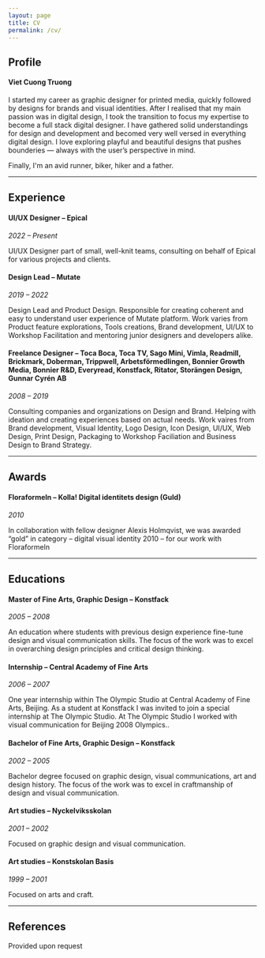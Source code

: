 ```yaml
---
layout: page
title: CV
permalink: /cv/
---
```


## Profile

#### **Viet Cuong Truong**

I started my career as graphic designer for printed media, quickly followed by designs for brands and visual identities. After I realised that my main passion was in digital design, I took the transition to focus my expertise to become a full stack digital designer. I have gathered solid understandings for design and development and becomed very well versed in everything digital design. I love exploring playful and beautiful designs that pushes bounderies — always with the user’s perspective in mind.

Finally, I'm an avid runner, biker, hiker and a father.

---

## Experience

#### **UI/UX Designer – Epical**

*2022 – Present*

UI/UX Designer part of small, well-knit teams, consulting on behalf of Epical for various projects and clients.

#### **Design Lead – Mutate**

*2019 – 2022*

Design Lead and Product Design. Responsible for creating coherent and easy to understand user experience of Mutate platform. Work varies from Product feature explorations, Tools creations, Brand development, UI/UX to Workshop Facilitation and mentoring junior designers and developers alike.

#### **Freelance Designer – Toca Boca, Toca TV, Sago Mini, Vimla, Readmill, Brickmark, Doberman, Trippwell, Arbetsförmedlingen, Bonnier Growth Media, Bonnier R&D, Everyread, Konstfack, Ritator, Storängen Design, Gunnar Cyrén AB**

*2008 – 2019*

Consulting companies and organizations on Design and Brand. Helping with ideation and creating experiences based on actual needs. Work vaires from Brand development, Visual Identity, Logo Design, Icon Design, UI/UX, Web Design, Print Design, Packaging to Workshop Faciliation and Business Design to Brand Strategy.

---

## Awards

#### **Floraformeln – Kolla! Digital identitets design (Guld)**

*2010*

In collaboration with fellow designer Alexis Holmqvist, we was awarded “gold” in category – digital visual identity 2010 – for our work with Floraformeln

---

## Educations

#### **Master of Fine Arts, Graphic Design – Konstfack**

*2005 – 2008*

An education where students with previous design experience fine-tune design and visual communication skills. The focus of the work was to excel in overarching design principles and critical design thinking.

#### **Internship – Central Academy of Fine Arts**

*2006 – 2007*

One year internship within The Olympic Studio at Central Academy of Fine Arts, Beijing. As a student at Konstfack I was invited to join a special internship at The Olympic Studio. At The Olympic Studio I worked with visual communication for Beijing 2008 Olympics..

#### **Bachelor of Fine Arts, Graphic Design – Konstfack**

*2002 – 2005*

Bachelor degree focused on graphic design, visual communications, art and design history. The focus of the work was to excel in craftmanship of design and visual communication.

#### **Art studies – Nyckelviksskolan**

*2001 – 2002*

Focused on graphic design and visual communication.

#### **Art studies – Konstskolan Basis**

*1999 – 2001*

Focused on arts and craft.

---

## References

Provided upon request